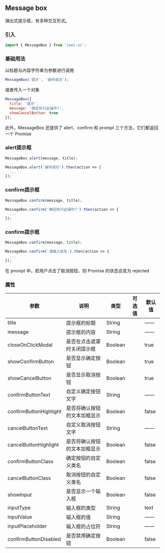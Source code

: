 ## Message box
弹出式提示框，有多种交互形式。

### 引入
```javascript
import { MessageBox } from 'iwei-ui';
```

### 基础用法
以标题与内容字符串为参数进行调用
```javascript
MessageBox('提示', '操作成功');
```
或者传入一个对象
```javascript
MessageBox({
  title: '提示',
  message: '确定执行此操作?',
  showCancelButton: true
});
```
此外，MessageBox 还提供了 alert、confirm 和 prompt 三个方法，它们都返回一个 Promise

### alert提示框
```javascript
MessageBox.alert(message, title);
```
```javascript
MessageBox.alert('操作成功').then(action => {
  ...
});
```

### confirm提示框
```javascript
MessageBox.confirm(message, title);
```
```javascript
MessageBox.confirm('确定执行此操作?').then(action => {
  ...
});
```

### confirm提示框
```javascript
MessageBox.confirm(message, title);
```
```javascript
MessageBox.confirm('请输入姓名').then(action => {
  ...
});
```
在 prompt 中，若用户点击了取消按钮，则 Promise 的状态会变为 rejected

### 属性
| 参数            | 说明                                     | 类型    | 可选值     | 默认值     |
|-------------------|---------------------------------------|----------|-------------|-----------|
| title | 提示框的标题     | String  |       | ——        |
| message  | 提示框的内容    | String  |       | ——      |
| closeOnClickModal | 	是否在点击遮罩时关闭提示框     | Boolean  |       | true        |
| showConfirmButton | 是否显示确定按钮   | Boolean  |        | true        |
| showCancelButton | 是否显示取消按钮   | Boolean  |        | true        |
| confirmButtonText | 自定义确定按钮文字   | String  |        | ——        |
| confirmButtonHighlight | 是否将确认按钮的文本加粗显示   | Boolean  |        | false        |
| cancelButtonText | 自定义取消按钮文字   | String  |        | ——        |
| cancelButtonHighlight | 是否将确认按钮的文本加粗显示   | Boolean  |        | false        |
| confirmButtonClass | 确定按钮的自定义类名   | Boolean  |        | false        |
| cancelButtonClass | 取消按钮的自定义类名   | Boolean  |        | false        |
| showInput | 是否显示一个输入框   | Boolean  |        | false        |
| inputType | 输入框的类型   | String  |        | text        |
| inputValue | 输入框的值   | String  |        | ——         |
| inputPlaceholder | 输入框的占位符   | String  |         | ——         |
| confirmButtonDisabled | 是否禁用确定按钮   | Boolean  |        | false        |